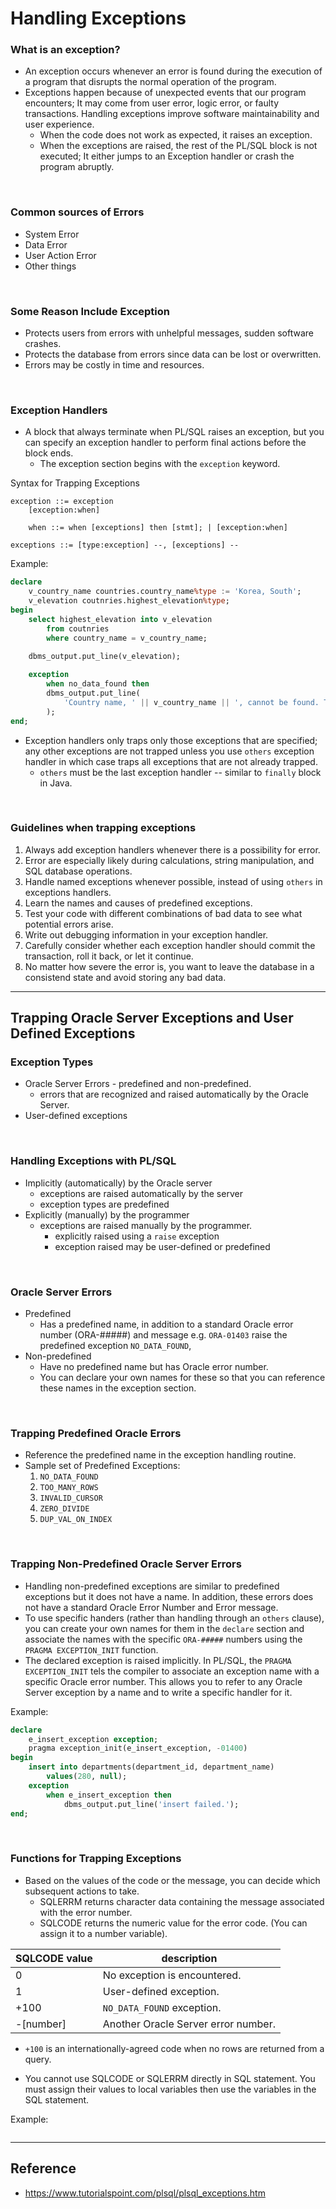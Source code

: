 # Handling Exceptions

### What is an exception?
- An exception occurs whenever an error is found during the execution of a program that disrupts 
the normal operation of the program.
- Exceptions happen because of unexpected events that our program encounters; It may come from 
user error, logic error, or faulty transactions. Handling exceptions improve software 
maintainability and user experience.
    - When the code does not work as expected, it raises an exception.
    - When the exceptions are raised, the rest of the PL/SQL block is not executed; It either 
    jumps to an Exception handler or crash the program abruptly.

<br>

### Common sources of Errors 
- System Error
- Data Error
- User Action Error
- Other things

<br>

### Some Reason Include Exception
- Protects users from errors with unhelpful messages, sudden software crashes. 
- Protects the database from errors since data can be lost or overwritten. 
- Errors may be costly in time and resources. 

<br> 

### Exception Handlers
- A block that always terminate when PL/SQL raises an exception, but you can specify an exception 
handler to perform final actions before the block ends. 
    - The exception section begins with the `exception` keyword. 

Syntax for Trapping Exceptions
```
exception ::= exception
    [exception:when]

    when ::= when [exceptions] then [stmt]; | [exception:when]

exceptions ::= [type:exception] --, [exceptions] --
```

Example:

```SQL
declare
    v_country_name countries.country_name%type := 'Korea, South';
    v_elevation coutnries.highest_elevation%type;
begin
    select highest_elevation into v_elevation
        from coutnries 
        where country_name = v_country_name;
    
    dbms_output.put_line(v_elevation);

    exception
        when no_data_found then
        dbms_output.put_line(
            'Country name, ' || v_country_name || ', cannot be found. Try again.'
        );
end;
```

- Exception handlers only traps only those exceptions that are specified;
any other exceptions are not trapped unless you use `others` exception handler in 
which case traps all exceptions that are not already trapped. 
    - `others` must be the last exception handler -- similar to `finally` block in Java.

<br>

### Guidelines when trapping exceptions
1. Always add exception handlers whenever there is a possibility for error.
2. Error are especially likely during calculations, string manipulation, and
SQL database operations. 
3. Handle named exceptions whenever possible, instead of using `others` in exceptions handlers.
4. Learn the names and causes of predefined exceptions. 
5. Test your code with different combinations of bad data to see what potential errors arise.
6. Write out debugging information in your exception handler. 
7. Carefully consider whether each exception handler should commit the transaction, roll it back,
or let it continue.
8. No matter how severe the error is, you want to leave the database in a consistend state and 
avoid storing any bad data.

---
## Trapping Oracle Server Exceptions and User Defined Exceptions

### Exception Types
- Oracle Server Errors - predefined and non-predefined.
    - errors that are recognized and raised automatically by the Oracle Server.
- User-defined exceptions

<br>

### Handling Exceptions with PL/SQL
- Implicitly (automatically) by the Oracle server
    - exceptions are raised automatically by the server
    - exception types are predefined
- Explicitly (manually) by the programmer
    - exceptions are raised manually by the programmer.
        - explicitly raised using a `raise` exception
        - exception raised may be user-defined or predefined


<br>

### Oracle Server Errors
- Predefined 
    - Has a predefined name, in addition to a standard Oracle error number (ORA-#####) and 
    message e.g. `ORA-01403` raise the predefined exception `NO_DATA_FOUND`,
- Non-predefined 
    - Have no predefined name but has Oracle error number.
    - You can declare your own names for these so that you can reference these names in the 
    exception section. 

<br>

### Trapping Predefined Oracle Errors
- Reference the predefined name in the exception handling routine. 
- Sample set of Predefined Exceptions:
    1. `NO_DATA_FOUND`
    2. `TOO_MANY_ROWS`
    3. `INVALID_CURSOR`
    4. `ZERO_DIVIDE`
    5. `DUP_VAL_ON_INDEX`

<br>

### Trapping Non-Predefined Oracle Server Errors 
- Handling non-predefined exceptions are similar to predefined exceptions but it does not have a 
name. In addition, these errors does not have a standard Oracle Error Number and Error message. 
- To use specific handers (rather than handling through an `others` clause), you can create your 
own names for them in the `declare` section and associate the names with the specific `ORA-#####`
numbers using the `PRAGMA EXCEPTION_INIT` function. 
- The declared exception is raised implicitly. In PL/SQL, the  `PRAGMA EXCEPTION_INIT` tels the 
compiler to associate an exception name with a specific Oracle error number. This allows you to refer to any Oracle Server exception by a name and to write a specific handler for it.

Example:
```SQL
declare 
    e_insert_exception exception;
    pragma exception_init(e_insert_exception, -01400)
begin
    insert into departments(department_id, department_name)
        values(280, null);
    exception
        when e_insert_exception then
            dbms_output.put_line('insert failed.');
end;
```

<br>

### Functions for Trapping Exceptions
- Based on the values of the code or the message, you can decide which subsequent actions to take.
    - SQLERRM returns character data containing the message associated with the error number.
    - SQLCODE returns the numeric value for the error code. (You can assign it to a number 
    variable).

| SQLCODE value | description                         |
|---------------|-------------------------------------|
|0              | No exception is encountered.        |
|1              | User-defined exception.             |
|+100           | `NO_DATA_FOUND` exception.          |
|-[number]      | Another Oracle Server error number. |
- `+100` is an internationally-agreed code when no rows are returned from a query.

- You cannot use SQLCODE or SQLERRM directly in SQL statement. You must assign their values
to local variables then use the variables in the SQL statement.

Example:
```

```

---
## Reference
- https://www.tutorialspoint.com/plsql/plsql_exceptions.htm










